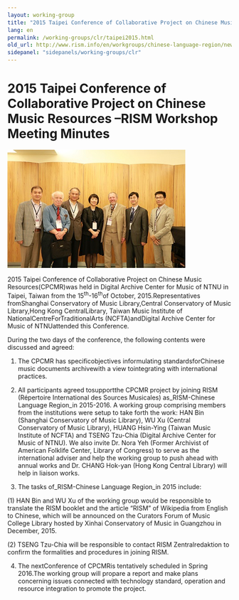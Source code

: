 ```yaml
---
layout: working-group
title: "2015 Taipei Conference of Collaborative Project on Chinese Music Resources –RISM Workshop Meeting Minutes"
lang: en
permalink: /working-groups/clr/taipei2015.html
old_url: http://www.rism.info/en/workgroups/chinese-language-region/news/201510-taipei-conference.html
sidepanel: "sidepanels/working-groups/clr"
---
```


# 2015 Taipei Conference of Collaborative Project on Chinese Music Resources –RISM Workshop Meeting Minutes

 ![](/resources-old-website/workgroups-images/clr-taipei-2015.JPG)

2015 Taipei Conference of Collaborative Project on Chinese Music Resources(CPCMR)was held in Digital Archive Center for Music of NTNU in Taipei, Taiwan from the 15<sup>th</sup>-16<sup>th</sup>of October, 2015.Representatives fromShanghai Conservatory of Music Library,Central Conservatory of Music Library,Hong Kong CentralLibrary, Taiwan Music Institute of NationalCentreForTraditionalArts (NCFTA)andDigital Archive Center for Music of NTNUattended this Conference.

During the two days of the conference, the following contents were discussed and agreed:

1. The CPCMR has specificobjectives informulating standardsforChinese music documents archivewith a view tointegrating with international practices.

2. All participants agreed tosupportthe CPCMR project by joining RISM (Répertoire International des Sources Musicales) as_RISM-Chinese Language Region_in 2015-2016. A working group comprising members from the institutions were setup to take forth the work: HAN Bin (Shanghai Conservatory of Music Library), WU Xu (Central Conservatory of Music Library), HUANG Hsin-Ying (Taiwan Music Institute of NCFTA) and TSENG Tzu-Chia (Digital Archive Center for Music of NTNU). We also invite Dr. Nora Yeh (Former Archivist of American Folklife Center, Library of Congress) to serve as the international adviser and help the working group to push ahead with annual works and Dr. CHANG Hok-yan (Hong Kong Central Library) will help in liaison works.

3. The tasks of_RISM-Chinese Language Region_in 2015 include:

(1) HAN Bin and WU Xu of the working group would be responsible to translate the RISM booklet and the article “RISM” of Wikipedia from English to Chinese, which will be announced on the Curators Forum of Music College Library hosted by Xinhai Conservatory of Music in Guangzhou in December, 2015.

(2) TSENG Tzu-Chia will be responsible to contact RISM Zentralredaktion to confirm the formalities and procedures in joining RISM.



4. The nextConference of CPCMRis tentatively scheduled in Spring 2016.The working group will propare a report and make plans concerning issues connected with technology standard, operation and resource integration to promote the project.

